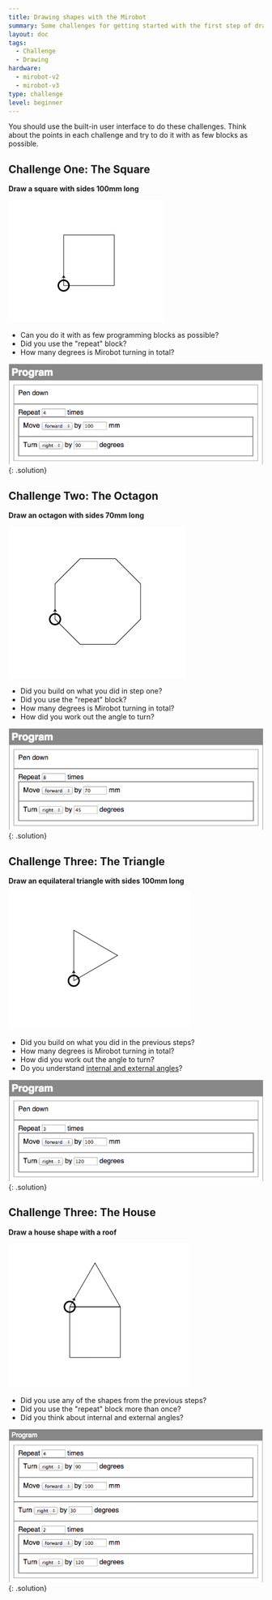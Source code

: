 ```yaml
---
title: Drawing shapes with the Mirobot
summary: Some challenges for getting started with the first step of drawing some shapes with Mirobot
layout: doc
tags:
  - Challenge
  - Drawing
hardware:
  - mirobot-v2
  - mirobot-v3
type: challenge
level: beginner
---
```


You should use the built-in user interface to do these challenges. Think about the points in each challenge and try to do it with as few blocks as possible.

Challenge One: The Square
-------------------------

**Draw a square with sides 100mm long**

![Square](/assets/docs/drawing-shapes/1.png)

 - Can you do it with as few programming blocks as possible?
 - Did you use the "repeat" block?
 - How many degrees is Mirobot turning in total?

![Square solution](/assets/docs/drawing-shapes/2.png)
{: .solution}



Challenge Two: The Octagon
--------------------------

**Draw an octagon with sides 70mm long**

![Square](/assets/docs/drawing-shapes/3.png)

 - Did you build on what you did in step one?
 - Did you use the "repeat" block?
 - How many degrees is Mirobot turning in total?
 - How did you work out the angle to turn?

![Octagon solution](/assets/docs/drawing-shapes/4.png)
{: .solution}


Challenge Three: The Triangle
-----------------------------

**Draw an equilateral triangle with sides 100mm long**

![Square](/assets/docs/drawing-shapes/5.png)

 - Did you build on what you did in the previous steps?
 - How many degrees is Mirobot turning in total?
 - How did you work out the angle to turn?
 - Do you understand [internal and external angles](https://en.wikipedia.org/wiki/Internal_and_external_angle)?

![Triangle solution](/assets/docs/drawing-shapes/6.png)
{: .solution}


Challenge Three: The House
--------------------------

**Draw a house shape with a roof**

![Square](/assets/docs/drawing-shapes/7.png)

 - Did you use any of the shapes from the previous steps?
 - Did you use the "repeat" block more than once?
 - Did you think about internal and external angles?

![House solution](/assets/docs/drawing-shapes/8.png)
{: .solution}
